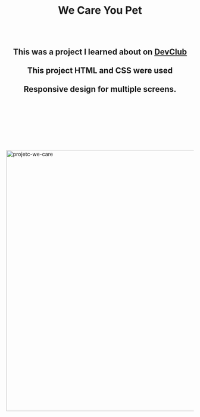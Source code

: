 <h1 align="center">
  We Care You Pet</h1>
<br>
<br>
<h2 align="center"> This was a project I learned about on <a href="https://rodolfomori.com.br/devclub">DevClub</a>
<br>
<br>
This project HTML and CSS were used
<br>
<br>
Responsive design for multiple screens.</h2>
<br>
<br>
<br>
<p float="left">
<br>
<br>
<br>
<br>

 <img src="https://github.com/lbastoss/projeto-figma-we-care/blob/main/assets/We%20Care%20Your%20Pet%203.png" alt="projetc-we-care" width="700"/>
<br>
<br>
